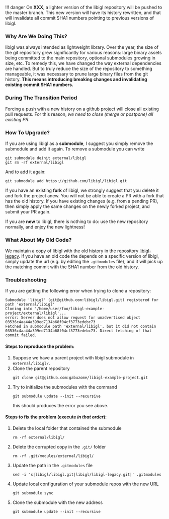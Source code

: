 <!-- Hide h3+ from toc  -->
<style>.md-nav--secondary .md-nav__list .md-nav__list { display: none }</style>

!!! danger
    On **XXX**, a lighter version of the libigl repository will be pushed to the master branch.
    This new version will have its history rewritten, and that will invalidate all commit SHA1 numbers pointing to previous versions of libigl.

### Why Are We Doing This?

libigl was always intended as lightweight library. Over the year, the size of the git repository grew significantly for various reasons: large binary assets being committed to the main repository, optional submodules growing in size, etc. To remedy this, we have changed the way external dependencies are handled. But to truly reduce the size of the repository to something manageable, it was necessary to prune large binary files from the git history. **This means introducing breaking changes and invalidating existing commit SHA1 numbers.**

### During The Transition Period

Forcing a push with a new history on a github project will close all existing pull requests. For this reason, *we need to close (merge or postpone) all existing PR*.

### How To Upgrade?

If you are using libigl as a **submodule**, I suggest you simply remove the submodule and add it again. To remove a submodule you can write
```
git submodule deinit external/libigl
git rm -rf external/libigl
```

And to add it again:
```
git submodule add https://github.com/libigl/libigl.git
```

If you have an existing **fork** of libigl, we strongly suggest that you delete it and fork the project anew. You will not be able to create a PR with a fork that has the old history.
If you have existing changes (e.g. from a pending PR), then simply apply the same changes on the newly forked project, and submit your PR again.

If you are **new** to libigl, there is nothing to do: use the new repository normally, and enjoy the new lightness!

### What About My Old Code?

We maintain a copy of libigl with the old history in the repository [libigl-legacy](https://github.com/libigl/libigl-legacy).
If you have an old code the depends on a specific version of libigl, simply update the url (e.g. by editing the `.gitmodules` file), and it will pick up the matching commit with the SHA1 number from the old history.

### Troubleshooting

If you are getting the following error when trying to clone a repository:

```
Submodule 'libigl' (git@github.com:libigl/libigl.git) registered for path 'external/libigl'
Cloning into '/home/user/foo/libigl-example-project/external/libigl'...
error: Server does not allow request for unadvertised object 03536c4aa44a399ed7134b68f04cf3773edebc73
Fetched in submodule path 'external/libigl', but it did not contain 03536c4aa44a399ed7134b68f04cf3773edebc73. Direct fetching of that commit failed.
```

#### Steps to reproduce the problem:

1. Suppose we have a parent project with libigl submodule in `external/libigl/`.
2. Clone the parent repository
    ```
    git clone git@github.com:gabuzome/libigl-example-project.git
    ```
3. Try to initialize the submodules with the command
    ```
    git submodule update --init --recursive
    ```
   this should produces the error you see above.

#### Steps to fix the problem (execute *in that order*):

1. Delete the local folder that contained the submodule
   ```
   rm -rf external/libigl/
   ```
2. Delete the corrupted copy in the `.git/` folder
   ```
   rm -rf .git/modules/external/libigl/
   ```
3. Update the path in the `.gitmodules` file
    ```
    sed -i 's|libigl/libigl.git|libigl/libigl-legacy.git|' .gitmodules
    ```
4. Update local configuration of your submodule repos with the new URL
    ```
    git submodule sync
    ```
5. Clone the submodule with the new address
    ```
    git submodule update --init --recursive
    ```
